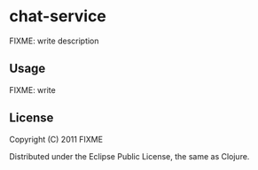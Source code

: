 # chat-service

FIXME: write description

## Usage

FIXME: write

## License

Copyright (C) 2011 FIXME

Distributed under the Eclipse Public License, the same as Clojure.

